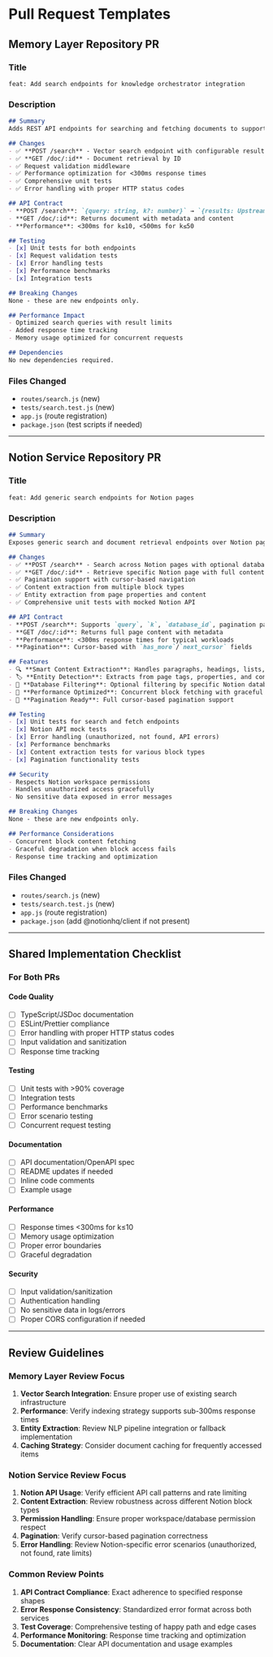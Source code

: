 # Pull Request Templates

## Memory Layer Repository PR

### Title
`feat: Add search endpoints for knowledge orchestrator integration`

### Description
```markdown
## Summary
Adds REST API endpoints for searching and fetching documents to support integration with the knowledge orchestrator service.

## Changes
- ✅ **POST /search** - Vector search endpoint with configurable result limit
- ✅ **GET /doc/:id** - Document retrieval by ID
- ✅ Request validation middleware
- ✅ Performance optimization for <300ms response times
- ✅ Comprehensive unit tests
- ✅ Error handling with proper HTTP status codes

## API Contract
- **POST /search**: `{query: string, k?: number}` → `{results: UpstreamHit[], total: number}`
- **GET /doc/:id**: Returns document with metadata and content
- **Performance**: <300ms for k≤10, <500ms for k≤50

## Testing
- [x] Unit tests for both endpoints
- [x] Request validation tests
- [x] Error handling tests
- [x] Performance benchmarks
- [x] Integration tests

## Breaking Changes
None - these are new endpoints only.

## Performance Impact
- Optimized search queries with result limits
- Added response time tracking
- Memory usage optimized for concurrent requests

## Dependencies
No new dependencies required.
```

### Files Changed
- `routes/search.js` (new)
- `tests/search.test.js` (new)
- `app.js` (route registration)
- `package.json` (test scripts if needed)

---

## Notion Service Repository PR

### Title
`feat: Add generic search endpoints for Notion pages`

### Description
```markdown
## Summary
Exposes generic search and document retrieval endpoints over Notion pages to support integration with external services. Keeps implementation generic and not finance-specific.

## Changes
- ✅ **POST /search** - Search across Notion pages with optional database filtering
- ✅ **GET /doc/:id** - Retrieve specific Notion page with full content
- ✅ Pagination support with cursor-based navigation
- ✅ Content extraction from multiple block types
- ✅ Entity extraction from page properties and content
- ✅ Comprehensive unit tests with mocked Notion API

## API Contract
- **POST /search**: Supports `query`, `k`, `database_id`, pagination parameters
- **GET /doc/:id**: Returns full page content with metadata
- **Performance**: <300ms response times for typical workloads
- **Pagination**: Cursor-based with `has_more`/`next_cursor` fields

## Features
- 🔍 **Smart Content Extraction**: Handles paragraphs, headings, lists, todos, code blocks
- 🏷️ **Entity Detection**: Extracts from page tags, properties, and content keywords  
- 📄 **Database Filtering**: Optional filtering by specific Notion databases
- 🚀 **Performance Optimized**: Concurrent block fetching with graceful fallbacks
- 📖 **Pagination Ready**: Full cursor-based pagination support

## Testing
- [x] Unit tests for search and fetch endpoints
- [x] Notion API mock tests
- [x] Error handling (unauthorized, not found, API errors)
- [x] Performance benchmarks
- [x] Content extraction tests for various block types
- [x] Pagination functionality tests

## Security
- Respects Notion workspace permissions
- Handles unauthorized access gracefully
- No sensitive data exposed in error messages

## Breaking Changes
None - these are new endpoints only.

## Performance Considerations
- Concurrent block content fetching
- Graceful degradation when block access fails
- Response time tracking and optimization
```

### Files Changed
- `routes/search.js` (new)
- `tests/search.test.js` (new)
- `app.js` (route registration)
- `package.json` (add @notionhq/client if not present)

---

## Shared Implementation Checklist

### For Both PRs

#### Code Quality
- [ ] TypeScript/JSDoc documentation
- [ ] ESLint/Prettier compliance
- [ ] Error handling with proper HTTP status codes
- [ ] Input validation and sanitization
- [ ] Response time tracking

#### Testing
- [ ] Unit tests with >90% coverage
- [ ] Integration tests
- [ ] Performance benchmarks
- [ ] Error scenario testing
- [ ] Concurrent request testing

#### Documentation
- [ ] API documentation/OpenAPI spec
- [ ] README updates if needed
- [ ] Inline code comments
- [ ] Example usage

#### Performance
- [ ] Response times <300ms for k≤10
- [ ] Memory usage optimization
- [ ] Proper error boundaries
- [ ] Graceful degradation

#### Security
- [ ] Input validation/sanitization
- [ ] Authentication handling
- [ ] No sensitive data in logs/errors
- [ ] Proper CORS configuration if needed

---

## Review Guidelines

### Memory Layer Review Focus
1. **Vector Search Integration**: Ensure proper use of existing search infrastructure
2. **Performance**: Verify indexing strategy supports sub-300ms response times
3. **Entity Extraction**: Review NLP pipeline integration or fallback implementation
4. **Caching Strategy**: Consider document caching for frequently accessed items

### Notion Service Review Focus
1. **Notion API Usage**: Verify efficient API call patterns and rate limiting
2. **Content Extraction**: Review robustness across different Notion block types
3. **Permission Handling**: Ensure proper workspace/database permission respect
4. **Pagination**: Verify cursor-based pagination correctness
5. **Error Handling**: Review Notion-specific error scenarios (unauthorized, not found, rate limits)

### Common Review Points
1. **API Contract Compliance**: Exact adherence to specified response shapes
2. **Error Response Consistency**: Standardized error format across both services
3. **Test Coverage**: Comprehensive testing of happy path and edge cases
4. **Performance Monitoring**: Response time tracking and optimization
5. **Documentation**: Clear API documentation and usage examples
